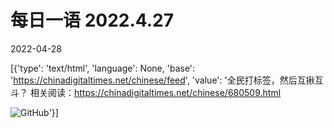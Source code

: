 # 每日一语 2022.4.27

2022-04-28

[{'type': 'text/html', 'language': None, 'base': 'https://chinadigitaltimes.net/chinese/feed', 'value': '全民打标签，然后互揪互斗？   相关阅读：https://chinadigitaltimes.net/chinese/680509.html

![GitHub](https://chinadigitaltimes.net/chinese/files/2022/04/4.27.jpg)'}]